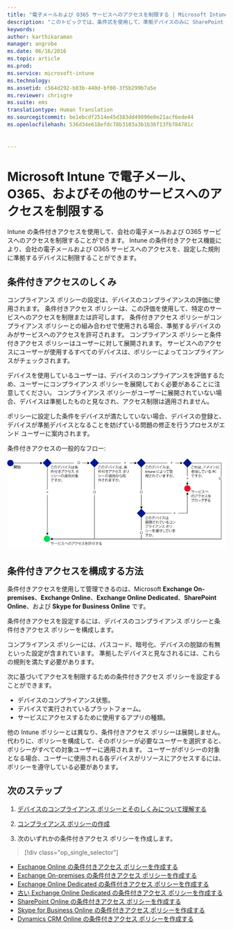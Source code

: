 ```yaml
---
title: "電子メールおよび O365 サービスへのアクセスを制限する | Microsoft Intune"
description: "このトピックでは、条件式を使用して、準拠デバイスのみに SharePoint Online およびその他のサービスの会社の電子メールや会社データへのアクセスを許可する方法について説明します。"
keywords: 
author: karthikaraman
manager: angrobe
ms.date: 06/16/2016
ms.topic: article
ms.prod: 
ms.service: microsoft-intune
ms.technology: 
ms.assetid: c564d292-b83b-440d-bf08-3f5b299b7a5e
ms.reviewer: chrisgre
ms.suite: ems
translationtype: Human Translation
ms.sourcegitcommit: be1ebcdf2514e45d383dd49890e0e21acf6ede44
ms.openlocfilehash: 536d34e618efdc78b3103a3b1b36f13fb784781c


---
```


# Microsoft Intune で電子メール、O365、およびその他のサービスへのアクセスを制限する
Intune の条件付きアクセスを使用して、会社の電子メールおよび O365 サービスへのアクセスを制限することができます。 Intune の条件付きアクセス機能により、会社の電子メールおよび O365 サービスへのアクセスを、設定した規則に準拠するデバイスに制限することができます。
## 条件付きアクセスのしくみ
コンプライアンス ポリシーの設定は、デバイスのコンプライアンスの評価に使用されます。 条件付きアクセス ポリシーは、この評価を使用して、特定のサービスへのアクセスを制限または許可します。 条件付きアクセス ポリシーがコンプライアンス ポリシーとの組み合わせで使用される場合、準拠するデバイスのみがサービスへのアクセスを許可されます。 コンプライアンス ポリシーと条件付きアクセス ポリシーはユーザーに対して展開されます。 サービスへのアクセスにユーザーが使用するすべてのデバイスは、ポリシーによってコンプライアンスがチェックされます。

デバイスを使用しているユーザーは、デバイスのコンプライアンスを評価するため、ユーザーにコンプライアンス ポリシーを展開しておく必要があることに注意してください。
コンプライアンス ポリシーがユーザーに展開されていない場合、デバイスは準拠したものと見なされ、アクセス制限は適用されません。

ポリシーに設定した条件をデバイスが満たしていない場合、デバイスの登録と、デバイスが準拠デバイスとなることを妨げている問題の修正を行うプロセスがエンド ユーザーに案内されます。

条件付きアクセスの一般的なフロー:

![図は、デバイスがサービスへのアクセスを許可されているか、またはブロックされているかを決定するために使用する判断ポイントを示しています](../media/ConditionalAccess4.png)

## 条件付きアクセスを構成する方法
条件付きアクセスを使用して管理できるのは、Microsoft **Exchange On-premises**、**Exchange Online**、**Exchange Online Dedicated**、**SharePoint Online**、および **Skype for Business Online** です。

条件付きアクセスを設定するには、デバイスのコンプライアンス ポリシーと条件付きアクセス ポリシーを構成します。

コンプライアンス ポリシーには、パスコード、暗号化、デバイスの脱獄の有無といった設定が含まれています。 準拠したデバイスと見なされるには、これらの規則を満たす必要があります。

次に基づいてアクセスを制限するための条件付きアクセス ポリシーを設定することができます。
- デバイスのコンプライアンス状態。
- デバイスで実行されているプラットフォーム。
- サービスにアクセスするために使用するアプリの種類。

他の Intune ポリシーとは異なり、条件付きアクセス ポリシーは展開しません。 代わりに、ポリシーを構成して、そのポリシーが必要なユーザーを選択すると、ポリシーがすべての対象ユーザーに適用されます。 ユーザーがポリシーの対象となる場合、ユーザーに使用される各デバイスがリソースにアクセスするには、ポリシーを遵守している必要があります。


## 次のステップ
1. [デバイスのコンプライアンス ポリシーとそのしくみについて理解する ](introduction-to-device-compliance-policies-in-microsoft-intune.md)

2. [コンプライアンス ポリシーの作成](create-a-device-compliance-policy-in-microsoft-intune.md)

2.  次のいずれかの条件付きアクセス ポリシーを作成します。
> [!div class="op_single_selector"]
  - [Exchange Online の条件付きアクセス ポリシーを作成する](restrict-access-to-exchange-online-with-microsoft-intune.md)
  - [Exchange On-premises の条件付きアクセス ポリシーを作成する](restrict-access-to-exchange-onpremises-with-microsoft-intune.md)
  - [Exchange Online Dedicated の条件付きアクセス ポリシーを作成する](restrict-access-to-exchange-online-with-microsoft-intune.md)
  - [古い Exchange Online Dedicated の条件付きアクセス ポリシーを作成する](restrict-access-to-exchange-onpremises-with-microsoft-intune.md)
  - [SharePoint Online の条件付きアクセス ポリシーを作成する](restrict-access-to-sharepoint-online-with-microsoft-intune.md)
  - [Skype for Business Online の条件付きアクセス ポリシーを作成する](restrict-access-to-skype-for-business-online-with-microsoft-intune.md)
  - [Dynamics CRM Online の条件付きアクセス ポリシーを作成する](restrict-access-to-dynamics-crm-online-with-microsoft-intune.md)



<!--HONumber=Jul16_HO5-->


